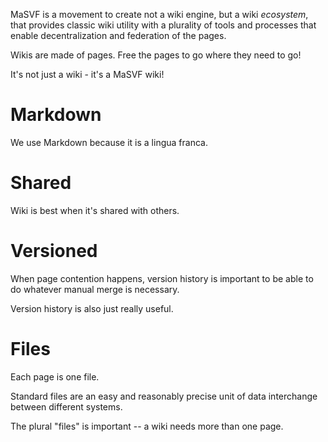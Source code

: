 MaSVF is a movement to create not a wiki engine, but a wiki *ecosystem*, that provides classic wiki utility with a plurality of tools and processes that enable decentralization and federation of the pages.

Wikis are made of pages. Free the pages to go where they need to go!

It's not just a wiki - it's a MaSVF wiki!

# Markdown
We use Markdown because it is a lingua franca.
# Shared
Wiki is best when it's shared with others.
# Versioned
When page contention happens, version history is important to be able to do whatever manual merge is necessary.

Version history is also just really useful.
# Files
Each page is one file.

Standard files are an easy and reasonably precise unit of data interchange between different systems.

The plural "files" is important -- a wiki needs more than one page.
